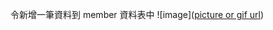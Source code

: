 令新增⼀筆資料到 member 資料表中
![image]([picture or gif url](https://github.com/yslsy/test/blob/main/week-5/image/1.png))
